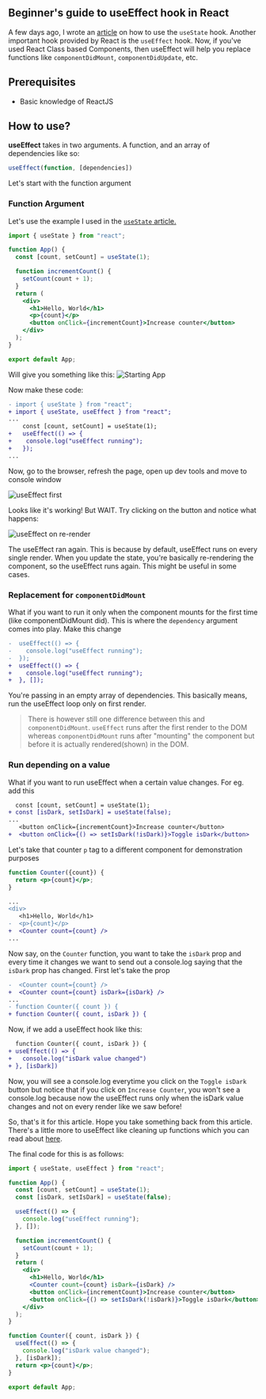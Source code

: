 ## Beginner's guide to useEffect hook in React

A few days ago, I wrote an [article](https://livecode247.com/react-hooks-usestate) on how to use the `useState` hook. Another important hook provided by React is the `useEffect` hook.
Now, if you've used React Class based Components, then useEffect will help you replace functions like `componentDidMount`, `componentDidUpdate`, etc.

## Prerequisites
- Basic knowledge of ReactJS

## How to use?
**useEffect** takes in two arguments. A function, and an array of dependencies like so:
```js
useEffect(function, [dependencies])
```
Let's start with the function argument

### Function Argument
Let's use the example I used in the [`useState` article.](https://livecode247.com/react-hooks-usestate)
```jsx
import { useState } from "react";

function App() {
  const [count, setCount] = useState(1);

  function incrementCount() {
    setCount(count + 1);
  }
  return (
    <div>
      <h1>Hello, World</h1>
      <p>{count}</p>
      <button onClick={incrementCount}>Increase counter</button>
    </div>
  );
}

export default App;
```

Will give you something like this:
![Starting App](https://cdn.hashnode.com/res/hashnode/image/upload/v1647157136178/xK6nuq4XB.png)

Now make these code:
```diff
- import { useState } from "react";
+ import { useState, useEffect } from "react";
...
    const [count, setCount] = useState(1);
+   useEffect(() => {
+    console.log("useEffect running");
+   });
...
```

Now, go to the browser, refresh the page, open up dev tools and move to console window

![useEffect first](https://cdn.hashnode.com/res/hashnode/image/upload/v1647157327768/Cwu7Go2wG.png)

Looks like it's working! But WAIT. Try clicking on the button and notice what happens:

![useEffect on re-render](https://cdn.hashnode.com/res/hashnode/image/upload/v1647157446237/fS_Pg0Cdt.png)

The useEffect ran again. This is because by default, useEffect runs on every single render. When you update the state, you're basically re-rendering the component, so the useEffect runs again. This might be useful in some cases.

### Replacement for `componentDidMount`
What if you want to run it only when the component mounts for the first time (like componentDidMount did). This is where the `dependency` argument comes into play. Make this change
```diff
-  useEffect(() => {
-    console.log("useEffect running");
-  });
+  useEffect(() => {
+    console.log("useEffect running");
+  }, []);
```
You're passing in an empty array of dependencies. This basically means, run the useEffect loop only on first render.

> There is however still one difference between this and `componentDidMount`. `useEffect` runs after the first render to the DOM whereas `componentDidMount` runs after "mounting" the component but before it is actually rendered(shown) in the DOM.

### Run depending on a value
What if you want to run useEffect when a certain value changes. For eg. add this
```diff
  const [count, setCount] = useState(1);
+ const [isDark, setIsDark] = useState(false);
...
   <button onClick={incrementCount}>Increase counter</button>
+  <button onClick={() => setIsDark(!isDark)}>Toggle isDark</button>
```
Let's take that counter `p` tag to a different component for demonstration purposes
```jsx
function Counter({count}) {
  return <p>{count}</p>;
}
```
```diff
...
<div>
   <h1>Hello, World</h1>
-  <p>{count}</p>
+  <Counter count={count} />
...
```
Now say, on the `Counter` function, you want to take the `isDark` prop and every time it changes we want to send out a console.log saying that the `isDark` prop has changed.
First let's take the prop
```diff
-  <Counter count={count} />
+  <Counter count={count} isDark={isDark} />
...
- function Counter({ count }) {
+ function Counter({ count, isDark }) {
```
Now, if we add a useEffect hook like this:
```diff
  function Counter({ count, isDark }) {
+ useEffect(() => {
+   console.log("isDark value changed")
+ }, [isDark])
```
Now, you will see a console.log everytime you click on the `Toggle isDark` button but notice that if you click on `Increase Counter`, you won't see a console.log because now the useEffect runs only when the isDark value changes and not on every render like we saw before!

So, that's it for this article. Hope you take something back from this article. There's a little more to useEffect like cleaning up functions which you can read about [here](https://reactjs.org/docs/hooks-reference.html#cleaning-up-an-effect).

The final code for this is as follows:
```jsx
import { useState, useEffect } from "react";

function App() {
  const [count, setCount] = useState(1);
  const [isDark, setIsDark] = useState(false);

  useEffect(() => {
    console.log("useEffect running");
  }, []);

  function incrementCount() {
    setCount(count + 1);
  }
  return (
    <div>
      <h1>Hello, World</h1>
      <Counter count={count} isDark={isDark} />
      <button onClick={incrementCount}>Increase counter</button>
      <button onClick={() => setIsDark(!isDark)}>Toggle isDark</button>
    </div>
  );
}

function Counter({ count, isDark }) {
  useEffect(() => {
    console.log("isDark value changed");
  }, [isDark]);
  return <p>{count}</p>;
}

export default App;
```